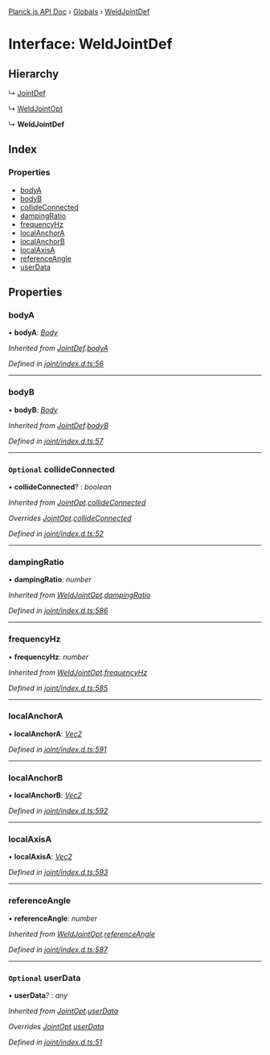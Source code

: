 [Planck.js API Doc](../README.md) › [Globals](../globals.md) › [WeldJointDef](weldjointdef.md)

# Interface: WeldJointDef

## Hierarchy

  ↳ [JointDef](jointdef.md)

  ↳ [WeldJointOpt](weldjointopt.md)

  ↳ **WeldJointDef**

## Index

### Properties

* [bodyA](weldjointdef.md#bodya)
* [bodyB](weldjointdef.md#bodyb)
* [collideConnected](weldjointdef.md#optional-collideconnected)
* [dampingRatio](weldjointdef.md#dampingratio)
* [frequencyHz](weldjointdef.md#frequencyhz)
* [localAnchorA](weldjointdef.md#localanchora)
* [localAnchorB](weldjointdef.md#localanchorb)
* [localAxisA](weldjointdef.md#localaxisa)
* [referenceAngle](weldjointdef.md#referenceangle)
* [userData](weldjointdef.md#optional-userdata)

## Properties

###  bodyA

• **bodyA**: *[Body](../classes/body.md)*

*Inherited from [JointDef](jointdef.md).[bodyA](jointdef.md#bodya)*

*Defined in [joint/index.d.ts:56](https://github.com/shakiba/planck.js/blob/9a1fbe4/lib/joint/index.d.ts#L56)*

___

###  bodyB

• **bodyB**: *[Body](../classes/body.md)*

*Inherited from [JointDef](jointdef.md).[bodyB](jointdef.md#bodyb)*

*Defined in [joint/index.d.ts:57](https://github.com/shakiba/planck.js/blob/9a1fbe4/lib/joint/index.d.ts#L57)*

___

### `Optional` collideConnected

• **collideConnected**? : *boolean*

*Inherited from [JointOpt](jointopt.md).[collideConnected](jointopt.md#optional-collideconnected)*

*Overrides [JointOpt](jointopt.md).[collideConnected](jointopt.md#optional-collideconnected)*

*Defined in [joint/index.d.ts:52](https://github.com/shakiba/planck.js/blob/9a1fbe4/lib/joint/index.d.ts#L52)*

___

###  dampingRatio

• **dampingRatio**: *number*

*Inherited from [WeldJointOpt](weldjointopt.md).[dampingRatio](weldjointopt.md#dampingratio)*

*Defined in [joint/index.d.ts:586](https://github.com/shakiba/planck.js/blob/9a1fbe4/lib/joint/index.d.ts#L586)*

___

###  frequencyHz

• **frequencyHz**: *number*

*Inherited from [WeldJointOpt](weldjointopt.md).[frequencyHz](weldjointopt.md#frequencyhz)*

*Defined in [joint/index.d.ts:585](https://github.com/shakiba/planck.js/blob/9a1fbe4/lib/joint/index.d.ts#L585)*

___

###  localAnchorA

• **localAnchorA**: *[Vec2](../classes/vec2.md)*

*Defined in [joint/index.d.ts:591](https://github.com/shakiba/planck.js/blob/9a1fbe4/lib/joint/index.d.ts#L591)*

___

###  localAnchorB

• **localAnchorB**: *[Vec2](../classes/vec2.md)*

*Defined in [joint/index.d.ts:592](https://github.com/shakiba/planck.js/blob/9a1fbe4/lib/joint/index.d.ts#L592)*

___

###  localAxisA

• **localAxisA**: *[Vec2](../classes/vec2.md)*

*Defined in [joint/index.d.ts:593](https://github.com/shakiba/planck.js/blob/9a1fbe4/lib/joint/index.d.ts#L593)*

___

###  referenceAngle

• **referenceAngle**: *number*

*Inherited from [WeldJointOpt](weldjointopt.md).[referenceAngle](weldjointopt.md#referenceangle)*

*Defined in [joint/index.d.ts:587](https://github.com/shakiba/planck.js/blob/9a1fbe4/lib/joint/index.d.ts#L587)*

___

### `Optional` userData

• **userData**? : *any*

*Inherited from [JointOpt](jointopt.md).[userData](jointopt.md#optional-userdata)*

*Overrides [JointOpt](jointopt.md).[userData](jointopt.md#optional-userdata)*

*Defined in [joint/index.d.ts:51](https://github.com/shakiba/planck.js/blob/9a1fbe4/lib/joint/index.d.ts#L51)*
